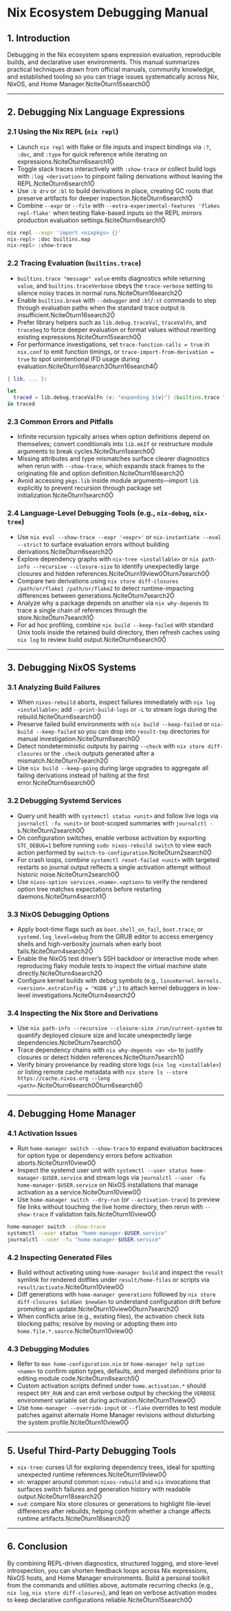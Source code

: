 # Nix Ecosystem Debugging Manual

## 1. Introduction

Debugging in the Nix ecosystem spans expression evaluation, reproducible builds, and declarative user environments. This manual summarizes practical techniques drawn from official manuals, community knowledge, and established tooling so you can triage issues systematically across Nix, NixOS, and Home Manager.citeturn15search0

---

## 2. Debugging Nix Language Expressions

### 2.1 Using the Nix REPL (`nix repl`)

- Launch `nix repl` with flake or file inputs and inspect bindings via `:?`, `:doc`, and `:type` for quick reference while iterating on expressions.citeturn6search1
- Toggle stack traces interactively with `:show-trace` or collect build logs with `:log <derivation>` to pinpoint failing derivations without leaving the REPL.citeturn6search1
- Use `:b drv` or `:bl` to build derivations in place, creating GC roots that preserve artifacts for deeper inspection.citeturn6search1
- Combine `--expr` or `--file` with `--extra-experimental-features 'flakes repl-flake'` when testing flake-based inputs so the REPL mirrors production evaluation settings.citeturn6search1

```bash
nix repl --expr 'import <nixpkgs> {}'
nix-repl> :doc builtins.map
nix-repl> :show-trace
```

### 2.2 Tracing Evaluation (`builtins.trace`)

- `builtins.trace "message" value` emits diagnostics while returning `value`, and `builtins.traceVerbose` obeys the `trace-verbose` setting to silence noisy traces in normal runs.citeturn16search2
- Enable `builtins.break` with `--debugger` and `:bt`/`:st` commands to step through evaluation paths when the standard trace output is insufficient.citeturn16search2
- Prefer library helpers such as `lib.debug.traceVal`, `traceValFn`, and `traceSeq` to force deeper evaluation or format values without rewriting existing expressions.citeturn15search0
- For performance investigations, set `trace-function-calls = true` in `nix.conf` to emit function timings, or `trace-import-from-derivation = true` to spot unintentional IFD usage during evaluation.citeturn16search3turn16search4

```nix
{ lib, ... }:

let
  traced = lib.debug.traceValFn (v: "expanding ${v}") (builtins.trace "enter" 42);
in traced
```

### 2.3 Common Errors and Pitfalls

- Infinite recursion typically arises when option definitions depend on themselves; convert conditionals into `lib.mkIf` or restructure module arguments to break cycles.citeturn1search0
- Missing attributes and type mismatches surface clearer diagnostics when rerun with `--show-trace`, which expands stack frames to the originating file and option definition.citeturn16search2
- Avoid accessing `pkgs.lib` inside module arguments—import `lib` explicitly to prevent recursion through package set initialization.citeturn1search0

### 2.4 Language-Level Debugging Tools (e.g., `nix-debug`, `nix-tree`)

- Use `nix eval --show-trace --expr '<expr>'` or `nix-instantiate --eval --strict` to surface evaluation errors without building derivations.citeturn6search2
- Explore dependency graphs with `nix-tree <installable>` or `nix path-info --recursive --closure-size` to identify unexpectedly large closures and hidden references.citeturn19view0turn7search0
- Compare two derivations using `nix store diff-closures /path/or/flake1 /path/or/flake2` to detect runtime-impacting differences between generations.citeturn7search2
- Analyze why a package depends on another via `nix why-depends` to trace a single chain of references through the store.citeturn7search1
- For ad hoc profiling, combine `nix build --keep-failed` with standard Unix tools inside the retained build directory, then refresh caches using `nix log` to review build output.citeturn6search0

---

## 3. Debugging NixOS Systems

### 3.1 Analyzing Build Failures

- When `nixos-rebuild` aborts, inspect failures immediately with `nix log <installable>`; add `--print-build-logs` or `-L` to stream logs during the rebuild.citeturn6search0
- Preserve failed build environments with `nix build --keep-failed` or `nix-build --keep-failed` so you can drop into `result-tmp` directories for manual investigation.citeturn6search0
- Detect nondeterministic outputs by pairing `--check` with `nix store diff-closures` or the `.check` outputs generated after a mismatch.citeturn7search2
- Use `nix build --keep-going` during large upgrades to aggregate all failing derivations instead of halting at the first error.citeturn6search0

### 3.2 Debugging Systemd Services

- Query unit health with `systemctl status <unit>` and follow live logs via `journalctl -fu <unit>` or boot-scoped summaries with `journalctl -b`.citeturn2search0
- On configuration switches, enable verbose activation by exporting `STC_DEBUG=1` before running `sudo nixos-rebuild switch` to view each action performed by `switch-to-configuration`.citeturn2search0
- For crash loops, combine `systemctl reset-failed <unit>` with targeted restarts so journal output reflects a single activation attempt without historic noise.citeturn2search0
- Use `nixos-option services.<name>.<option>` to verify the rendered option tree matches expectations before restarting daemons.citeturn4search1

### 3.3 NixOS Debugging Options

- Apply boot-time flags such as `boot.shell_on_fail`, `boot.trace`, or `systemd.log_level=debug` from the GRUB editor to access emergency shells and high-verbosity journals when early boot fails.citeturn4search2
- Enable the NixOS test driver’s SSH backdoor or interactive mode when reproducing flaky module tests to inspect the virtual machine state directly.citeturn4search2
- Configure kernel builds with debug symbols (e.g., `linuxKernel.kernels.<version>.extraConfig = "KGDB y";`) to attach kernel debuggers in low-level investigations.citeturn4search2

### 3.4 Inspecting the Nix Store and Derivations

- Use `nix path-info --recursive --closure-size /run/current-system` to quantify deployed closure size and locate unexpectedly large dependencies.citeturn7search0
- Trace dependency chains with `nix why-depends <a> <b>` to justify closures or detect hidden references.citeturn7search1
- Verify binary provenance by reading store logs (`nix log <installable>`) or listing remote cache metadata with `nix store ls --store https://cache.nixos.org --long <path>`.citeturn6search0turn6search6

---

## 4. Debugging Home Manager

### 4.1 Activation Issues

- Run `home-manager switch --show-trace` to expand evaluation backtraces for option type or dependency errors before activation aborts.citeturn10view0
- Inspect the systemd user unit with `systemctl --user status home-manager-$USER.service` and stream logs via `journalctl --user -fu home-manager-$USER.service` on NixOS installations that manage activation as a service.citeturn10view0
- Use `home-manager switch --dry-run` (or `--activation-trace`) to preview file links without touching the live home directory, then rerun with `--show-trace` if validation fails.citeturn10view0

```bash
home-manager switch --show-trace
systemctl --user status "home-manager-$USER.service"
journalctl --user -fu "home-manager-$USER.service"
```

### 4.2 Inspecting Generated Files

- Build without activating using `home-manager build` and inspect the `result` symlink for rendered dotfiles under `result/home-files` or scripts via `result/activate`.citeturn10view0
- Diff generations with `home-manager generations` followed by `nix store diff-closures $oldGen $newGen` to understand configuration drift before promoting an update.citeturn10view0turn7search2
- When conflicts arise (e.g., existing files), the activation check lists blocking paths; resolve by moving or adopting them into `home.file.*.source`.citeturn10view0

### 4.3 Debugging Modules

- Refer to `man home-configuration.nix` or `home-manager help option <name>` to confirm option types, defaults, and merged definitions prior to editing module code.citeturn8search5
- Custom activation scripts defined under `home.activation.*` should respect `DRY_RUN` and can emit verbose output by checking the `VERBOSE` environment variable set during activation.citeturn11view0
- Use `home-manager --override-input` or `--flake` overrides to test module patches against alternate Home Manager revisions without disturbing the system profile.citeturn10view0

---

## 5. Useful Third-Party Debugging Tools

- `nix-tree`: curses UI for exploring dependency trees, ideal for spotting unexpected runtime references.citeturn19view0
- `nh`: wrapper around common `nixos-rebuild` and `nix` invocations that surfaces switch failures and generation history with readable output.citeturn18search2
- `nvd`: compare Nix store closures or generations to highlight file-level differences after rebuilds, helping confirm whether a change affects runtime artifacts.citeturn18search2

---

## 6. Conclusion

By combining REPL-driven diagnostics, structured logging, and store-level introspection, you can shorten feedback loops across Nix expressions, NixOS hosts, and Home Manager environments. Build a personal toolkit from the commands and utilities above, automate recurring checks (e.g., `nix log`, `nix store diff-closures`), and lean on verbose activation modes to keep declarative configurations reliable.citeturn15search0
